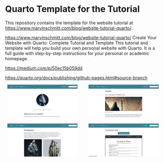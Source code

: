 # Quarto Template for the Tutorial

This repository contains the template for the website tutorial at <https://www.marvinschmitt.com/blog/website-tutorial-quarto/>.

https://www.marvinschmitt.com/blog/website-tutorial-quarto/
Create Your Website with Quarto: Complete Tutorial and Template
This tutorial and template will help you build your own personal website with Quarto. It is a full guide with step-by-step instructions for your personal or academic homepage.

https://medium.com/p/50ec15b059dd

https://quarto.org/docs/publishing/github-pages.html#source-branch

<p align="center">
  <img src="img/website_template_screenshot_1.png" width="45%">
&nbsp; &nbsp; &nbsp; &nbsp;
  <img src="img/website_template_screenshot_2.png" width="45%">
<br/><br/>
  <img src="img/website_template_screenshot_3.png" width="45%">
&nbsp; &nbsp; &nbsp; &nbsp;
  <img src="img/website_template_screenshot_4.png" width="45%">
</p>
